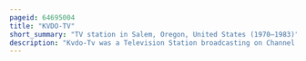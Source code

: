 ```yaml
---
pageid: 64695004
title: "KVDO-TV"
short_summary: "TV station in Salem, Oregon, United States (1970–1983)"
description: "Kvdo-Tv was a Television Station broadcasting on Channel 3 in Salem, Oregon, United States, that operated between 1970 and 1983. Originally intended as a local independent Station serving the Willamette Valley, financial Considerations resulted in a contested Sale to Liberty Television, Owner of Kezi in Eugene, Oregon, in 1972. Nevertheless the federal Communications Commission ordered kvdo-tv to be sold within three Years due to Media Concentration Reasons. In 1976 the Oregon educational and public Broadcasting Service acquired kvdo-tv which resulted in a Station that often and controversiallyduplicated Oepbs's Transmitters in Portland and Corvallis."
---
```

